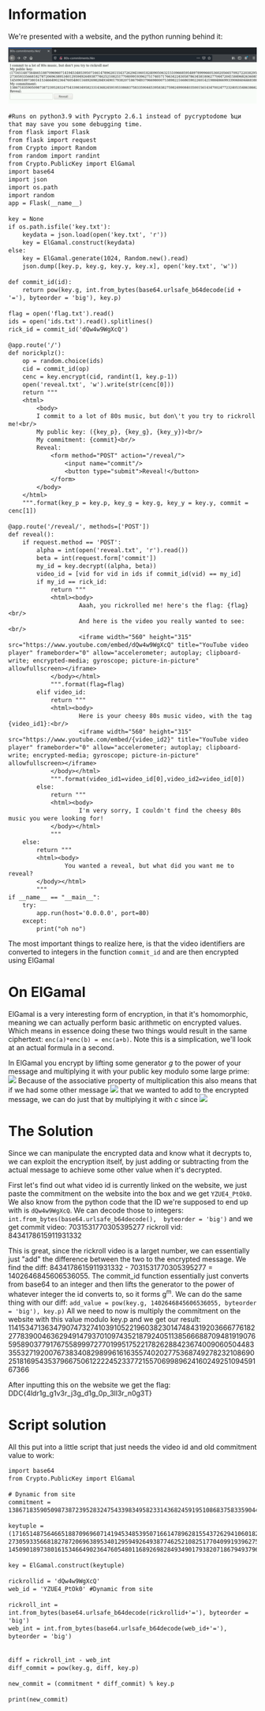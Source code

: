 # Information

We're presented with a website, and the python running behind it:

![](web.png)

```
#Runs on python3.9 with Pycrypto 2.6.1 instead of pycryptodome ­Ъци that may save you some debugging time.
from flask import Flask
from flask import request
from Crypto import Random
from random import randint
from Crypto.PublicKey import ElGamal
import base64
import json
import os.path
import random
app = Flask(__name__)

key = None
if os.path.isfile('key.txt'):
    keydata = json.load(open('key.txt', 'r'))
    key = ElGamal.construct(keydata)
else:
    key = ElGamal.generate(1024, Random.new().read)
    json.dump([key.p, key.g, key.y, key.x], open('key.txt', 'w'))

def commit_id(id):
    return pow(key.g, int.from_bytes(base64.urlsafe_b64decode(id + '='), byteorder = 'big'), key.p)

flag = open('flag.txt').read()
ids = open('ids.txt').read().splitlines()
rick_id = commit_id('dQw4w9WgXcQ')

@app.route('/')
def norickplz():
    op = random.choice(ids)
    cid = commit_id(op)
    cenc = key.encrypt(cid, randint(1, key.p-1))
    open('reveal.txt', 'w').write(str(cenc[0]))
    return """
    <html>
        <body>
        I commit to a lot of 80s music, but don\'t you try to rickroll me!<br/>
        My public key: ({key_p}, {key_g}, {key_y})<br/>
        My commitment: {commit}<br/>
        Reveal:
            <form method="POST" action="/reveal/">
                <input name="commit"/>
                <button type="submit">Reveal!</button>
            </form>
        </body>
    </html>
    """.format(key_p = key.p, key_g = key.g, key_y = key.y, commit = cenc[1])

@app.route('/reveal/', methods=['POST'])
def reveal():
    if request.method == 'POST':
        alpha = int(open('reveal.txt', 'r').read())
        beta = int(request.form['commit'])
        my_id = key.decrypt((alpha, beta))
        video_id = [vid for vid in ids if commit_id(vid) == my_id]
        if my_id == rick_id:
            return """
            <html><body>
                    Aaah, you rickrolled me! here's the flag: {flag}<br/>
                    And here is the video you really wanted to see: <br/>
                    <iframe width="560" height="315" src="https://www.youtube.com/embed/dQw4w9WgXcQ" title="YouTube video player" frameborder="0" allow="accelerometer; autoplay; clipboard-write; encrypted-media; gyroscope; picture-in-picture" allowfullscreen></iframe>
            </body></html>
            """.format(flag=flag)
        elif video_id:
            return """
            <html><body>
                    Here is your cheesy 80s music video, with the tag {video_id1}:<br/>
                    <iframe width="560" height="315" src="https://www.youtube.com/embed/{video_id2}" title="YouTube video player" frameborder="0" allow="accelerometer; autoplay; clipboard-write; encrypted-media; gyroscope; picture-in-picture" allowfullscreen></iframe>
            </body></html>
            """.format(video_id1=video_id[0],video_id2=video_id[0])
        else:
            return """
            <html><body>
                    I'm very sorry, I couldn't find the cheesy 80s music you were looking for!
            </body></html>
            """
    else:
        return """
        <html><body>
                You wanted a reveal, but what did you want me to reveal?
        </body></html>
        """
if __name__ == "__main__":
    try:
        app.run(host='0.0.0.0', port=80)
    except:
        print("oh no")
```


The most important things to realize here, is that the video identifiers are converted to integers in the function `commit_id` and are then encrypted using ElGamal

# On ElGamal

ElGamal is a very interesting form of encryption, in that it's homomorphic, meaning we can actually perform basic arithmetic on encrypted values. Which means in essence doing these two things would result in the same ciphertext: `enc(a)*enc(b) = enc(a+b)`. Note this is a simplication, we'll look at an actual formula in a second.

In ElGamal you encrypt by lifting some generator *g* to the power of your message and multiplying it with your public key modulo some large prime: <img src="https://render.githubusercontent.com/render/math?math=c = g^m \cdot k_p"> 
Because of the associative property of multiplication this also means that if we had some other message <img src="https://render.githubusercontent.com/render/math?math=m_2"> that we wanted to add to the encrypted message, we can do just that by multiplying it with *c* since <img src="https://render.githubusercontent.com/render/math?math=c%5Ccdot%20g%5E%7Bm_2%7D%20%3D%20g%5E%7Bm_2%7D%20%5Ccdot%20%28g%5Em%20%5Ccdot%20k_p%29%20%3D%20%28g%5E%7Bm_2%7D%20%5Ccdot%20g%5Em%29%20%5Ccdot%20k_p%20%3D%20g%5E%7Bm_2%2Bm%7D%20%5Ccdot%20k_p">

# The Solution
Since we can manipulate the encrypted data and know what it decrypts to, we can exploit the encryption itself, by just adding or subtracting from the actual message to achieve some other value when it's decrypted.

First let's find out what video id is currently linked on the website, we just paste the commitment on the website into the box and we get `YZUE4_PtOk0`. We also know from the python code that the ID we're supposed to end up with is `dQw4w9WgXcQ`. 
We can decode those to integers: `int.from_bytes(base64.urlsafe_b64decode(),  byteorder = 'big')` and we get
commit video: 7031531770305395277
rickroll vid: 8434178615911931332

This is great, since the rickroll video is a larget number, we can essentially just "add" the difference between the two to the encrypted message.
We find the diff: 8434178615911931332 - 7031531770305395277 = 1402646845606536055.
The commit_id function essentially just converts from base64 to an integer and then lifts the generator to the power of whatever integer the id converts to, so it forms g<sup>m</sup>. We can do the same thing with our diff: `add_value = pow(key.g, 1402646845606536055, byteorder = 'big'), key.p)`
All we need to now is multiply the commitment on the website with this value modulo key.p and we get our result:
114153471363479074732741039105221960382301474843192036667761822778390046362949147937010974352187924051138566688709481919076595890377917675589997277019951752217826288423674009060504483355327192007673834082989961616355740202775368749278232108690251816954353796675061222245233772155706998962416024925109459167366

After inputting this on the website we get the flag: DDC{4ldr1g_g1v3r_j3g_d1g_0p_3ll3r_n0g3T} 

# Script solution

All this put into a little script that just needs the video id and old commitment value to work:

```
import base64
from Crypto.PublicKey import ElGamal

# Dynamic from site
commitment = 138671835905098738723952832475433983495823314368245919510868375833590445395838275982499084035001561434700247723240535486386627096186739675025575325338218250692521623125155016559582028125766471170302314028958855796588183851461828229754843181952957852839698704015843548770193770126453610555328208796886608695123

keytuple = (171651487564665188709696071419453485395071661478962815543726294106018240905063215109668595489789996605360205665709272203829586629878234979355953282462961745069389037545035054232207660340222173839586890685127419728129664935083084059915287590870642102026331366475529208457259452436612905460819402026975569601899, 27305933566818278720696389534012959492649387746252108251770409919396275174057176634224305878634581806277044720415849682636085818092615674889056390082015679654921658340400858196943671854522774982673668016420578497559718448965162949499550758735528210054243289575125149360586547518514288700022584365578504751595, 14509018973801615346649023647605480116892698284934901793820718679493796698000753898221668659022601421988486699339068404468388106933045944721080609239218644336378600784755810851494467805584561029049044869164340724415833814070220331196859578505004220345685572994813155151967295398442102145775813982857405944710)

key = ElGamal.construct(keytuple)

rickrollid = 'dQw4w9WgXcQ'
web_id = 'YZUE4_PtOk0' #Dynamic from site

rickroll_int = int.from_bytes(base64.urlsafe_b64decode(rickrollid+'='), byteorder = 'big') 
web_int = int.from_bytes(base64.urlsafe_b64decode(web_id+'='), byteorder = 'big')


diff = rickroll_int - web_int
diff_commit = pow(key.g, diff, key.p)

new_commit = (commitment * diff_commit) % key.p

print(new_commit)
```